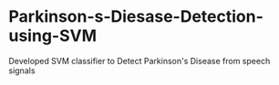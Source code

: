 # Parkinson-s-Diesase-Detection-using-SVM
Developed SVM classifier to Detect Parkinson's Disease from speech signals
